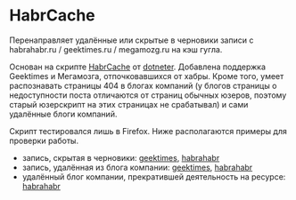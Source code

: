 # HabrCache
Перенаправляет удалённые или скрытые в черновики записи с habrahabr.ru / geektimes.ru / megamozg.ru на кэш гугла.

Основан на скрипте [HabrCache](http://userscripts-mirror.org/scripts/show/136481) от [dotneter](http://userscripts-mirror.org/users/138395.html). Добавлена поддержка Geektimes и Мегамозга, отпочковавшихся от хабры. Кроме того, умеет распознавать страницы 404 в блогах компаний (у блогов страницы о недоступности поста отличаются от страниц обычных юзеров, поэтому старый юзерскрипт на этих страницах не срабатывал) и сами удалённые блоги компаний.

Скрипт тестировался лишь в Firefox. Ниже располагаются примеры для проверки работы.

* запись, скрытая в черновики: [geektimes](http://geektimes.ru/post/269660/), [habrahabr](http://habrahabr.ru/post/161695/)
* запись, удалённая из блога компании: [geektimes](http://geektimes.ru/company/ua-hosting/blog/251006/), [habrahabr](http://habrahabr.ru/company/muk/blog/255299/)
* удалённый блог компании, прекратившей деятельность на ресурсе: [habrahabr](http://habrahabr.ru/company/unity3d/blog/)